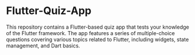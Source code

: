 # Flutter-Quiz-App
This repository contains a Flutter-based quiz app that tests your knowledge of the Flutter framework. The app features a series of multiple-choice questions covering various topics related to Flutter, including widgets, state management, and Dart basics.
